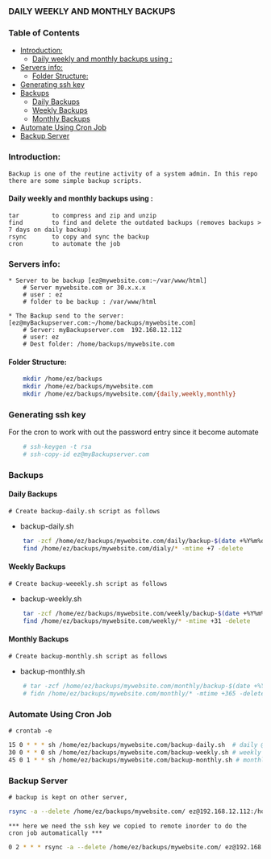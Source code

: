 ### DAILY WEEKLY AND MONTHLY BACKUPS

###  Table of Contents

* [Introduction:](#introduction)
	* [Daily weekly and monthly backups using :](#daily-weekly-and-monthly-backups-using-)
* [Servers info:](#servers-info)
	* [Folder Structure:](#folder-structure)
* [Generating ssh key](#generating-ssh-key)
* [Backups](#backups)
	* [Daily Backups](#daily-backups)
	* [Weekly Backups](#weekly-backups)
	* [Monthly Backups](#monthly-backups)
* [Automate Using Cron Job](#automate-using-cron-job)
* [Backup Server](#backup-server)

<!-- Created by https://github.com/ekalinin/github-markdown-toc -->


### Introduction:

    Backup is one of the reutine activity of a system admin. In this repo there are some simple backup scripts.


#### Daily weekly and monthly backups using :
	tar         to compress and zip and unzip
	find        to find and delete the outdated backups (removes backups > 7 days on daily backup) 
	rsync       to copy and sync the backup
	cron        to automate the job


### Servers info:

	* Server to be backup [ez@mywebsite.com:~/var/www/html]
		# Server mywebsite.com or 30.x.x.x
		# user : ez
		# folder to be backup : /var/www/html

	* The Backup send to the server: [ez@myBackupserver.com:~/home/backups/mywebsite.com]
		# Server: myBackupserver.com  192.168.12.112
		# user: ez	
		# Dest folder: /home/backups/mywebsite.com


#### Folder Structure:

```bash
	mkdir /home/ez/backups
	mkdir /home/ez/backups/mywebsite.com
	mkdir /home/ez/backups/mywebsite.com/{daily,weekly,monthly}
```

### Generating ssh key
For the cron to work with out the password entry since it become automate

```bash
	# ssh-keygen -t rsa
	# ssh-copy-id ez@myBackupserver.com
```


### Backups

#### Daily Backups
    # Create backup-daily.sh script as follows 
	
* backup-daily.sh
```bash
	tar -zcf /home/ez/backups/mywebsite.com/daily/backup-$(date +%Y%m%d).tar.gz -C /var/www/html
	find /home/ez/backups/mywebsite.com/dialy/* -mtime +7 -delete
```
#### Weekly Backups
    # Create backup-weeekly.sh script as follows 
* backup-weekly.sh
```bash
	tar -zcf /home/ez/backups/mywebsite.com/weekly/backup-$(date +%Y%m%d).tar.gz -C /var/www/html
	find /home/ez/backups/mywebsite.com/weekly/* -mtime +31 -delete
```

#### Monthly Backups
    # Create backup-monthly.sh script as follows 
* backup-monthly.sh
```bash
	# tar -zcf /home/ez/backups/mywebsite.com/monthly/backup-$(date +%Y%m%d).tar.gz -C /var/www/html
	# fidn /home/ez/backups/mywebsite.com/monthly/* -mtime +365 -delete
```

### Automate Using Cron Job
	# crontab -e 
```bash
15 0 * * * sh /home/ez/backups/mywebsite.com/backup-daily.sh  # daily @ 12:15am 
30 0 * * 0 sh /home/ez/backups/mywebsite.com/backup-weekly.sh # weekly @ 12:30 every sunday
45 0 1 * * sh /home/ez/backups/mywebsite.com/backup-monthly.sh # monthly on the 1st of the month
```

### Backup Server 
	# backup is kept on other server, 
```bash
rsync -a --delete /home/ez/backups/mywebsite.com/ ez@192.168.12.112:/home/ez/backups/mywebsite
```
 	*** here we need the ssh key we copied to remote inorder to do the cron job automatically ***	
```bash
0 2 * * * rsync -a --delete /home/ez/backups/mywebsite.com/ ez@192.168.12.112:/home/ez/backups/mywebsite
```

 


